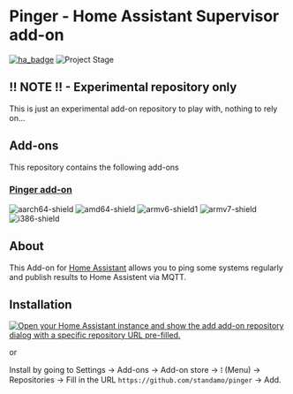 # Pinger - Home Assistant Supervisor add-on

[![ha_badge](https://img.shields.io/badge/Home%20Assistant-Add%20On-blue.svg)](https://www.home-assistant.io/)
![Project Stage][project-stage-shield]

## !! NOTE !! - Experimental repository only

This is just an experimental add-on repository to play with, nothing to rely on...

## Add-ons

This repository contains the following add-ons

### [Pinger add-on](./pinger)

[aarch64-shield]: https://img.shields.io/badge/aarch64-yes-green.svg
[amd64-shield]: https://img.shields.io/badge/amd64-yes-green.svg
[armv6-shield]: https://img.shields.io/badge/armv6-yes-green.svg
[armv7-shield]: https://img.shields.io/badge/armv7-yes-green.svg
[i386-shield]: https://img.shields.io/badge/i386-yes-green.svg
![aarch64-shield]
![amd64-shield]
![armv6-shield]1
![armv7-shield]
![i386-shield]

## About

This Add-on for [Home Assistant](https://www.home-assistant.io/) allows you to ping some systems regularly and publish results to Home Assistent via MQTT.

## Installation

[![Open your Home Assistant instance and show the add add-on repository dialog with a specific repository URL pre-filled.](https://my.home-assistant.io/badges/supervisor_add_addon_repository.svg)](https://my.home-assistant.io/redirect/supervisor_add_addon_repository/?repository_url=https%3A%2F%2Fgithub.com%2Fstandamo%2Fpinger)

or

Install by going to Settings -> Add-ons -> Add-on store -> ⁞ (Menu) -> Repositories -> Fill in the URL `https://github.com/standamo/pinger` -> Add.

[project-stage-shield]: https://img.shields.io/badge/project%20stage-experimental-yellow.svg
